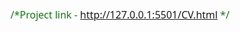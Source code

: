 /*Project link - http://127.0.0.1:5501/CV.html */
<!DOCTYPE html>
<html lang="en">
<head>
    <meta charset="UTF-8">
    <meta name="viewport" content="width=device-width, initial-scale=1.0">
    <title>CV Design</title>
    <style>
        body{
            font-family: system-ui, -apple-system, BlinkMacSystemFont, 'Segoe UI', Roboto, Oxygen, Ubuntu, Cantarell, 'Open Sans', 'Helvetica Neue', sans-serif;
            padding: 7%;
        }
        p{
            color: rgb(16, 123, 16);
            font-size: medium;
            
        }
        span{
            color:rgb(49, 117, 218);
        }
        hr{
            height: 2px;
            background-color: black;
            width: 100%;
            
            
        
        }
        
    </style>
</head>
<body>
    <hr>
    <h1>Your Name</h1>
    <p>Junior Frontend Developer</p>
    123 Your Street<br>
    Your City, ST 12345<br>
    (123) 456-7890<br>
    no_reply@example.com

    <p>Skills</p>
    HTML, CSS, JavaScript, Accessibility, Figma to Design, Responsive Web Design,<br> Technical Writing, Presentation

    <p>Education</p>
    <span>School Name, Location - Degree</span><br>
    Month 20xx to Month 20xx<br><br>
    List of exciting things you did at university

    <p>Experience</p>

    <span>Company Name, Location - Job Title</span><br>
    Month 20xx to Month 20xx
    <ul>
        <li>List of achievements</li>
        <li>List of achievements</li>
        <li>List of achievements</li>
    </ul>
    Skills: List of skills used or gained at this company.<br>

    <br> <span>Company Name, Location - Job Title</span><br>
    Month 20xx to Month 20xx
    <ul>
        <li>List of achievements</li>
        <li>List of achievements</li>
        <li>List of achievements</li>
    </ul>
    Skills: List of skills used or gained at this company.<br>

    <p>Across the internet</p>
    Add your Linkedin, GitHub profile links

</body>
</html>
